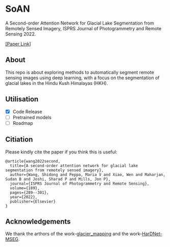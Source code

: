 # SoAN
A Second-order Attention Network for Glacial Lake Segmentation from Remotely Sensed Imagery, ISPRS Journal of Photogrammetry and Remote Sensing 2022. 

[[Paper Link]](https://www.sciencedirect.com/science/article/pii/S0924271622001460)

## About
This repo is about exploring methods to automatically segment remote sensing images using deep learning, with a focus on the segmentation of glacial lakes in the Hindu Kush Himalayas (HKH). 

## Utilisation
- [x] Code Release
- [ ] Pretrained models  
- [ ] Roadmap

## Citiation

Please kindly cite the paper if you think this is useful:

```
@article{wang2022second,
  title={A second-order attention network for glacial lake segmentation from remotely sensed imagery},
  author={Wang, Shidong and Peppa, Maria V and Xiao, Wen and Maharjan, Sudan B and Joshi, Sharad P and Mills, Jon P},
  journal={ISPRS Journal of Photogrammetry and Remote Sensing},
  volume={189},
  pages={289--301},
  year={2022},
  publisher={Elsevier}
}
```

## Acknowledgements
We thank the arthors of the work-[glacier_mapping](https://github.com/krisrs1128/glacier_mapping) and the work-[HarDNet-MSEG](https://github.com/james128333/HarDNet-MSEG).
